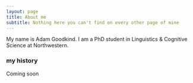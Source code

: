 ```yaml
---
layout: page
title: About me
subtitle: Nothing here you can't find on every other page of mine
---
```


My name is Adam Goodkind. I am a PhD student in Linguistics & Cognitive Science at Northwestern.

### my history

Coming soon